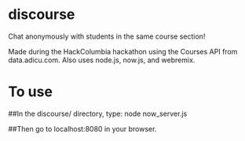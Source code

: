 discourse
=========

Chat anonymously with students in the same course section!

Made during the HackColumbia hackathon using the Courses API from data.adicu.com. Also uses node.js, now.js, and webremix.

To use
======

##In the discourse/ directory, type:
node now_server.js

##Then go to localhost:8080 in your browser.
